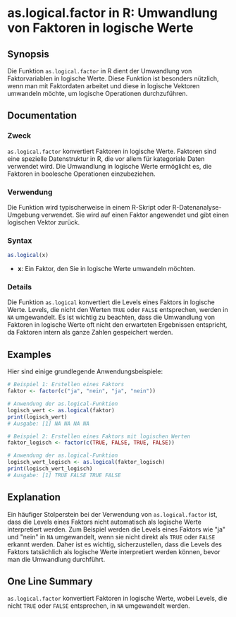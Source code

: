 <!--
Meta Description: # as.logical.factor in R: Umwandlung von Faktoren in logische Werte ## Synopsis Die Funktion `as.logical.factor` in R dient der Umwandlung von Faktorv...
Meta Keywords: die, logische, logical, werte, factor
-->

# as.logical.factor in R: Umwandlung von Faktoren in logische Werte

## Synopsis
Die Funktion `as.logical.factor` in R dient der Umwandlung von Faktorvariablen in logische Werte. Diese Funktion ist besonders nützlich, wenn man mit Faktordaten arbeitet und diese in logische Vektoren umwandeln möchte, um logische Operationen durchzuführen.

## Documentation
### Zweck
`as.logical.factor` konvertiert Faktoren in logische Werte. Faktoren sind eine spezielle Datenstruktur in R, die vor allem für kategoriale Daten verwendet wird. Die Umwandlung in logische Werte ermöglicht es, die Faktoren in boolesche Operationen einzubeziehen.

### Verwendung
Die Funktion wird typischerweise in einem R-Skript oder R-Datenanalyse-Umgebung verwendet. Sie wird auf einen Faktor angewendet und gibt einen logischen Vektor zurück. 

### Syntax
```R
as.logical(x)
```
- **x**: Ein Faktor, den Sie in logische Werte umwandeln möchten.

### Details
Die Funktion `as.logical` konvertiert die Levels eines Faktors in logische Werte. Levels, die nicht den Werten `TRUE` oder `FALSE` entsprechen, werden in `NA` umgewandelt. Es ist wichtig zu beachten, dass die Umwandlung von Faktoren in logische Werte oft nicht den erwarteten Ergebnissen entspricht, da Faktoren intern als ganze Zahlen gespeichert werden.

## Examples
Hier sind einige grundlegende Anwendungsbeispiele:

```R
# Beispiel 1: Erstellen eines Faktors
faktor <- factor(c("ja", "nein", "ja", "nein"))

# Anwendung der as.logical-Funktion
logisch_wert <- as.logical(faktor)
print(logisch_wert)
# Ausgabe: [1] NA NA NA NA
```

```R
# Beispiel 2: Erstellen eines Faktors mit logischen Werten
faktor_logisch <- factor(c(TRUE, FALSE, TRUE, FALSE))

# Anwendung der as.logical-Funktion
logisch_wert_logisch <- as.logical(faktor_logisch)
print(logisch_wert_logisch)
# Ausgabe: [1] TRUE FALSE TRUE FALSE
```

## Explanation
Ein häufiger Stolperstein bei der Verwendung von `as.logical.factor` ist, dass die Levels eines Faktors nicht automatisch als logische Werte interpretiert werden. Zum Beispiel werden die Levels eines Faktors wie "ja" und "nein" in `NA` umgewandelt, wenn sie nicht direkt als `TRUE` oder `FALSE` erkannt werden. Daher ist es wichtig, sicherzustellen, dass die Levels des Faktors tatsächlich als logische Werte interpretiert werden können, bevor man die Umwandlung durchführt.

## One Line Summary
`as.logical.factor` konvertiert Faktoren in logische Werte, wobei Levels, die nicht `TRUE` oder `FALSE` entsprechen, in `NA` umgewandelt werden.